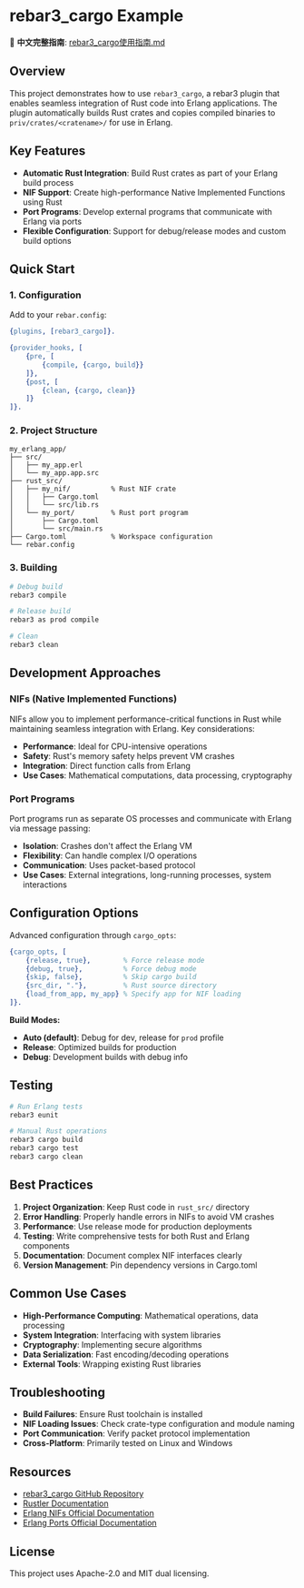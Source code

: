 # rebar3_cargo Example

📖 **中文完整指南**: [rebar3_cargo使用指南.md](rebar3_cargo使用指南.md)

## Overview

This project demonstrates how to use `rebar3_cargo`, a rebar3 plugin that enables seamless integration of Rust code into Erlang applications. The plugin automatically builds Rust crates and copies compiled binaries to `priv/crates/<cratename>/` for use in Erlang.

## Key Features

- **Automatic Rust Integration**: Build Rust crates as part of your Erlang build process
- **NIF Support**: Create high-performance Native Implemented Functions using Rust
- **Port Programs**: Develop external programs that communicate with Erlang via ports
- **Flexible Configuration**: Support for debug/release modes and custom build options

## Quick Start

### 1. Configuration

Add to your `rebar.config`:

```erlang
{plugins, [rebar3_cargo]}.

{provider_hooks, [
    {pre, [
        {compile, {cargo, build}}
    ]},
    {post, [
        {clean, {cargo, clean}}
    ]}
]}.
```

### 2. Project Structure

```
my_erlang_app/
├── src/
│   ├── my_app.erl
│   └── my_app.app.src
├── rust_src/
│   ├── my_nif/          % Rust NIF crate
│   │   ├── Cargo.toml
│   │   └── src/lib.rs
│   └── my_port/         % Rust port program
│       ├── Cargo.toml
│       └── src/main.rs
├── Cargo.toml           % Workspace configuration
└── rebar.config
```

### 3. Building

```bash
# Debug build
rebar3 compile

# Release build
rebar3 as prod compile

# Clean
rebar3 clean
```

## Development Approaches

### NIFs (Native Implemented Functions)

NIFs allow you to implement performance-critical functions in Rust while maintaining seamless integration with Erlang. Key considerations:

- **Performance**: Ideal for CPU-intensive operations
- **Safety**: Rust's memory safety helps prevent VM crashes
- **Integration**: Direct function calls from Erlang
- **Use Cases**: Mathematical computations, data processing, cryptography

### Port Programs

Port programs run as separate OS processes and communicate with Erlang via message passing:

- **Isolation**: Crashes don't affect the Erlang VM
- **Flexibility**: Can handle complex I/O operations
- **Communication**: Uses packet-based protocol
- **Use Cases**: External integrations, long-running processes, system interactions

## Configuration Options

Advanced configuration through `cargo_opts`:

```erlang
{cargo_opts, [
    {release, true},        % Force release mode
    {debug, true},          % Force debug mode
    {skip, false},          % Skip cargo build
    {src_dir, "."},         % Rust source directory
    {load_from_app, my_app} % Specify app for NIF loading
]}.
```

**Build Modes:**
- **Auto (default)**: Debug for dev, release for `prod` profile
- **Release**: Optimized builds for production
- **Debug**: Development builds with debug info

## Testing

```bash
# Run Erlang tests
rebar3 eunit

# Manual Rust operations
rebar3 cargo build
rebar3 cargo test
rebar3 cargo clean
```

## Best Practices

1. **Project Organization**: Keep Rust code in `rust_src/` directory
2. **Error Handling**: Properly handle errors in NIFs to avoid VM crashes
3. **Performance**: Use release mode for production deployments
4. **Testing**: Write comprehensive tests for both Rust and Erlang components
5. **Documentation**: Document complex NIF interfaces clearly
6. **Version Management**: Pin dependency versions in Cargo.toml

## Common Use Cases

- **High-Performance Computing**: Mathematical operations, data processing
- **System Integration**: Interfacing with system libraries
- **Cryptography**: Implementing secure algorithms
- **Data Serialization**: Fast encoding/decoding operations
- **External Tools**: Wrapping existing Rust libraries

## Troubleshooting

- **Build Failures**: Ensure Rust toolchain is installed
- **NIF Loading Issues**: Check crate-type configuration and module naming
- **Port Communication**: Verify packet protocol implementation
- **Cross-Platform**: Primarily tested on Linux and Windows

## Resources

- [rebar3_cargo GitHub Repository](https://github.com/rusterlium/rebar3_cargo)
- [Rustler Documentation](https://docs.rs/rustler/)
- [Erlang NIFs Official Documentation](https://www.erlang.org/doc/man/erl_nif.html)
- [Erlang Ports Official Documentation](https://www.erlang.org/doc/reference_manual/ports.html)

## License

This project uses Apache-2.0 and MIT dual licensing.
